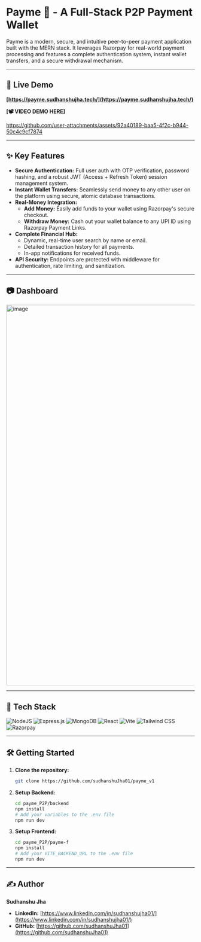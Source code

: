 # Payme 💸 - A Full-Stack P2P Payment Wallet

Payme is a modern, secure, and intuitive peer-to-peer payment application built with the MERN stack. It leverages Razorpay for real-world payment processing and features a complete authentication system, instant wallet transfers, and a secure withdrawal mechanism.

---

## 🔗 Live Demo

**[https://payme.sudhanshujha.tech/](https://payme.sudhanshujha.tech/)**

**[📽️ VIDEO DEMO HERE]**

https://github.com/user-attachments/assets/92a40189-baa5-4f2c-b944-50c4c9cf7874

---

## ✨ Key Features

* **Secure Authentication:** Full user auth with OTP verification, password hashing, and a robust JWT (Access + Refresh Token) session management system.
* **Instant Wallet Transfers:** Seamlessly send money to any other user on the platform using secure, atomic database transactions.
* **Real-Money Integration:**
    * **Add Money:** Easily add funds to your wallet using Razorpay's secure checkout.
    * **Withdraw Money:** Cash out your wallet balance to any UPI ID using Razorpay Payment Links.
* **Complete Financial Hub:**
    * Dynamic, real-time user search by name or email.
    * Detailed transaction history for all payments.
    * In-app notifications for received funds.
* **API Security:** Endpoints are protected with middleware for authentication, rate limiting, and sanitization.

---

## 📷 Dashboard
<img width="1919" height="1018" alt="image" src="https://github.com/user-attachments/assets/7f7fba6c-b6a9-45d0-8c79-5603106e74f4" />

---

## 🚀 Tech Stack

![NodeJS](https://img.shields.io/badge/Node.js-339933?style=for-the-badge&logo=nodedotjs&logoColor=white)
![Express.js](https://img.shields.io/badge/Express.js-000000?style=for-the-badge&logo=express&logoColor=white)
![MongoDB](https://img.shields.io/badge/MongoDB-47A248?style=for-the-badge&logo=mongodb&logoColor=white)
![React](https://img.shields.io/badge/React-61DAFB?style=for-the-badge&logo=react&logoColor=black)
![Vite](https://img.shields.io/badge/Vite-646CFF?style=for-the-badge&logo=vite&logoColor=white)
![Tailwind CSS](https://img.shields.io/badge/Tailwind_CSS-06B6D4?style=for-the-badge&logo=tailwindcss&logoColor=white)
![Razorpay](https://img.shields.io/badge/Razorpay-02042B?style=for-the-badge&logo=razorpay&logoColor=3395FF)

---

## 🛠️ Getting Started

1.  **Clone the repository:**
    ```bash
    git clone https://github.com/sudhanshuJha01/payme_v1
    ```
2.  **Setup Backend:**
    ```bash
    cd payme_P2P/backend
    npm install
    # Add your variables to the .env file
    npm run dev
    ```
3.  **Setup Frontend:**
    ```bash
    cd payme_P2P/payme-f
    npm install
    # Add your VITE_BACKEND_URL to the .env file
    npm run dev
    ```

---

## ✍️ Author

**Sudhanshu Jha**

* **LinkedIn:** [https://www.linkedin.com/in/sudhanshujha01/](https://www.linkedin.com/in/sudhanshujha01/)
* **GitHub:** [https://github.com/sudhanshuJha01](https://github.com/sudhanshuJha01)
